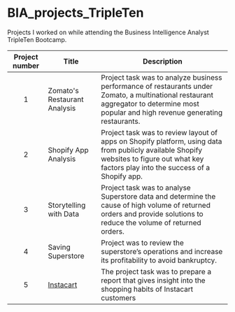 # BIA_projects_TripleTen
Projects I worked on while attending the Business Intelligence Analyst TripleTen Bootcamp.


| Project number | Title | Description |
| :-----------: | ----------- |----------- |
| 1 | Zomato's Restaurant Analysis| Project task was to analyze business performance of restaurants under Zomato, a multinational restaurant aggregator to determine most popular and high revenue generating restaurants. |
| 2 | Shopify App Analysis | Project task was to review layout of apps on Shopify platform, using data from publicly available Shopify websites to figure out what key factors play into the success of a Shopify app. |      
| 3 | Storytelling with Data | Project task was to analyse Superstore data and determine the cause of high volume of returned orders and provide solutions to reduce the volume of returned orders. |
| 4 | Saving Superstore | Project was to review the superstore’s operations and increase its profitability to avoid bankruptcy. |
| 5 | [Instacart](https://github.com/zarina-perez/TripleTen_projects/tree/main/02-EDA_project) | The project task was to prepare a report that gives insight into the shopping habits of Instacart customers |
